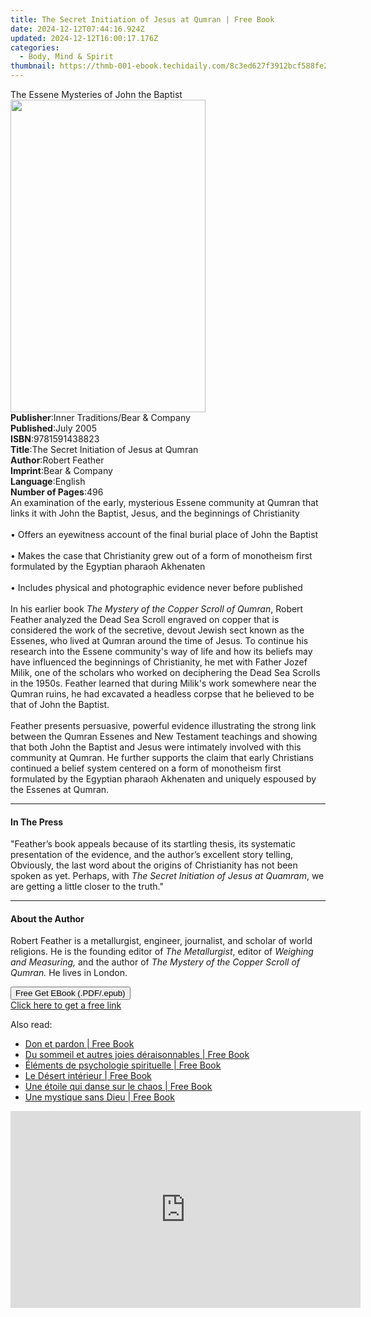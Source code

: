 ```yaml
---
title: The Secret Initiation of Jesus at Qumran | Free Book
date: 2024-12-12T07:44:16.924Z
updated: 2024-12-12T16:00:17.176Z
categories:
  - Body, Mind & Spirit
thumbnail: https://thmb-001-ebook.techidaily.com/8c3ed627f3912bcf588fe29ded445f2d6105a38350c2c0adbf4fa337f8b4882c.jpg
---
```

<main id="book-container">
  <div class="flex flex-col">
    <div class="book-brief flex-1 py-6 px-4 sm:p-6 md:py-10 md:px-8">
      <!-- brief-->
      <div class="book-brief-main">
        The Essene Mysteries of John the Baptist
      </div>
    </div>
    <div
      class="book-meta-info flex-1 grid gap-4 col-start-1 col-end-3 row-start-1 sm:mb-6 sm:grid-cols-4 lg:gap-6 lg:col-start-2 lg:row-end-6 lg:row-span-6 lg:mb-0"
    >
      <div
        class="book-meta-info-left place-content-center mt-4 p-4 text-sm leading-6 col-start-2 col-span-2 dark:text-slate-400"
      >
        <img
          class="w-full h-500 object-cover rounded-lg sm:h-255 sm:col-span-2 lg:col-span-full"
          src="https://img-001-ebook.techidaily.com/40944ca229a548e4f121372337057acb53464c0352c61c8c318a16f4d140e13c.jpg"
          alt=""
          width="312"
          height="500"
        />
      </div>
      <div
        class="book-meta-info-right mt-2 col-start-1 row-start-2 col-span-3 self-center"
      >
        <!-- meta data  -->
        <div class="flex flex-col px-4 md:px-8">
          <div class="flex-1">
            <strong>Publisher</strong>:<span class="px-2"
              >Inner Traditions/Bear &amp; Company</span
            >
          </div>
          <div class="flex-1">
            <strong>Published</strong>:<span class="px-2">July 2005</span>
          </div>
          <div class="flex-1">
            <strong>ISBN</strong>:<span class="px-2">9781591438823</span>
          </div>
          <div class="flex-1">
            <strong>Title</strong>:<span class="px-2"
              >The Secret Initiation of Jesus at Qumran</span
            >
          </div>
          <div class="flex-1">
            <strong>Author</strong>:<span class="px-2">Robert Feather</span>
          </div>
          <div class="flex-1">
            <strong>Imprint</strong>:<span class="px-2"
              >Bear &amp; Company</span
            >
          </div>
          <div class="flex-1">
            <strong>Language</strong>:<span class="px-2">English</span>
          </div>
          <div class="flex-1">
            <strong>Number of Pages</strong>:<span class="px-2">496</span>
          </div>
        </div>
      </div>
    </div>
    <div class="book-description flex-1 py-6 px-4 sm:p-6 md:py-10 md:px-8">
      <div class="book-description-main">
        <div accordion-content="" id="description">
          An examination of the early, mysterious Essene community at Qumran
          that links it with John the Baptist, Jesus, and the beginnings of
          Christianity<br /><br />• Offers an eyewitness account of the final
          burial place of John the Baptist<br /><br />• Makes the case that
          Christianity grew out of a form of monotheism first formulated by the
          Egyptian pharaoh Akhenaten<br /><br />• Includes physical and
          photographic evidence never before published<br /><br />In his earlier
          book <i>The Mystery of the Copper Scroll of Qumran</i>, Robert Feather
          analyzed the Dead Sea Scroll engraved on copper that is considered the
          work of the secretive, devout Jewish sect known as the Essenes, who
          lived at Qumran around the time of Jesus. To continue his research
          into the Essene community's way of life and how its beliefs may have
          influenced the beginnings of Christianity, he met with Father Jozef
          Milik, one of the scholars who worked on deciphering the Dead Sea
          Scrolls in the 1950s. Feather learned that during Milik's work
          somewhere near the Qumran ruins, he had excavated a headless corpse
          that he believed to be that of John the Baptist. <br /><br />Feather
          presents persuasive, powerful evidence illustrating the strong link
          between the Qumran Essenes and New Testament teachings and showing
          that both John the Baptist and Jesus were intimately involved with
          this community at Qumran. He further supports the claim that early
          Christians continued a belief system centered on a form of monotheism
          first formulated by the Egyptian pharaoh Akhenaten and uniquely
          espoused by the Essenes at Qumran.
        </div>
        <div class="accordion-fader"></div>
      </div>
    </div>
    <div class="book-excerpts flex-1 py-6 px-4 sm:p-6 md:py-10 md:px-8">
      <!-- excerpts-->
      <div class="book-excerpts-main">
        <hr />
        <h4 class="placeholder placeholder-heading">
          <span>In The Press</span>
        </h4>
        <p>
          "Feather’s book appeals because of its startling thesis, its
          systematic presentation of the evidence, and the author’s excellent
          story telling, Obviously, the last word about the origins of
          Christianity has not been spoken as yet. Perhaps, with
          <i>The Secret Initiation of Jesus at Quamram</i>, we are getting a
          little closer to the truth."
        </p>
      </div>
    </div>
    <div class="book-about-author flex-1 py-6 px-4 sm:p-6 md:py-10 md:px-8">
      <!-- about author-->
      <div class="book-main-author-main">
        <hr />
        <h4 class="placeholder placeholder-heading">
          <span>About the Author</span>
        </h4>
        <p>
          Robert Feather is a metallurgist, engineer, journalist, and scholar of
          world religions. He is the founding editor of <i>The Metallurgist</i>,
          editor of <i>Weighing and Measuring,</i> and the author of
          <i>The Mystery of the Copper Scroll of Qumran.</i> He lives in London.
        </p>
      </div>
    </div>
    <div class="book-free-get flex-1 py-6 px-4 sm:p-6 md:py-10 md:px-8">
      <button
        id="btn-free-get"
        class="bg-blue-500 hover:bg-blue-700 text-white font-bold py-2 px-4 rounded"
      >
        Free Get EBook (.PDF/.epub)
      </button>
      <div id="countdown-display" class="px-2 text-lg mt-2"></div>
      <a
        id="free-link"
        class="hidden bg-blue-500 hover:bg-blue-700 text-white font-bold py-2 px-4 rounded"
        href="https://www.ebooks.com/en-us/book/95782356/the-secret-initiation-of-jesus-at-qumran/robert-feather/"
        target="_blank"
        >Click here to get a free link</a
      >
    </div>
    <script>
      let countdownTime = 0;
      let countdownInterval = null;
      document
        .getElementById('btn-free-get')
        .addEventListener('click', startCountdown);
      function startCountdown() {
        countdownTime = new Date().getTime() + 60000 * 3;
        countdownInterval = setInterval(updateCountdown, 1000);
        document.getElementById('btn-free-get').disabled = true;
        document
          .getElementById('btn-free-get')
          .classList.add('bg-gray-500', 'cursor-not-allowed');
      }
      function updateCountdown() {
        let currentTime = new Date().getTime();
        let timeLeft = countdownTime - currentTime;
        let secondsLeft = Math.floor(timeLeft / 1000);
        document.getElementById('countdown-display').innerHTML =
          `Remaining time: ${secondsLeft} seconds.`;
        if (secondsLeft <= 0) {
          clearInterval(countdownInterval);
          document.getElementById('btn-free-get').classList.add('hidden');
          document.getElementById('free-link').classList.remove('hidden');
          document.getElementById('countdown-display').innerHTML = '';
        }
      }
    </script>
  </div>
</main>

<ins class="adsbygoogle"
      style="display:block"
      data-ad-client="ca-pub-7571918770474297"
      data-ad-slot="8358498916"
      data-ad-format="auto"
      data-full-width-responsive="true"></ins>
    

<span class="atpl-alsoreadstyle">Also read:</span>
<div><ul>
<li><a href="https://novels-ebooks.techidaily.com/210348679-9782226342416-don-et-pardon/"><u>Don et pardon | Free Book</u></a></li>
<li><a href="https://novels-ebooks.techidaily.com/210348683-9782226306043-du-sommeil-et-autres-joies-deraisonnables/"><u>Du sommeil et autres joies déraisonnables | Free Book</u></a></li>
<li><a href="https://novels-ebooks.techidaily.com/210348674-9782226335661-elements-de-psychologie-spirituelle/"><u>Éléments de psychologie spirituelle | Free Book</u></a></li>
<li><a href="https://novels-ebooks.techidaily.com/210348738-9782226300379-le-desert-interieur/"><u>Le Désert intérieur | Free Book</u></a></li>
<li><a href="https://novels-ebooks.techidaily.com/210348772-9782226338006-une-etoile-qui-danse-sur-le-chaos/"><u>Une étoile qui danse sur le chaos | Free Book</u></a></li>
<li><a href="https://novels-ebooks.techidaily.com/210348682-9782226339164-une-mystique-sans-dieu/"><u>Une mystique sans Dieu | Free Book</u></a></li>
</ul></div>

<!-- affiliate ads begin -->
<iframe width="560" height="315" src="https://www.youtube.com/embed/GBWcw6rXIdg?si=Tlue44bW-bPA4tH9" title="YouTube video player" frameborder="0" allow="accelerometer; autoplay; clipboard-write; encrypted-media; gyroscope; picture-in-picture; web-share" referrerpolicy="strict-origin-when-cross-origin" allowfullscreen></iframe>
<!-- affiliate ads end -->

